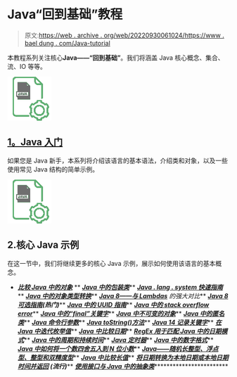 # Java“回到基础”教程

> 原文:[https://web . archive . org/web/20220930061024/https://www . bael dung . com/Java-tutorial](https://web.archive.org/web/20220930061024/https://www.baeldung.com/java-tutorial)

本教程系列关注核心**Java——“回到基础”**。我们将涵盖 Java 核心概念、集合、流、IO 等等。

![Core Java - icon](img/5ee5aad38a4d8d57963d647f87e3ae5e.png)

## [1。Java 入门](/web/20220813062815/https://www.baeldung.com/get-started-with-java-series)

如果您是 Java 新手，本系列将介绍该语言的基本语法，介绍类和对象，以及一些使用常见 Java 结构的简单示例。

![Core Java - icon](img/5ee5aad38a4d8d57963d647f87e3ae5e.png)

## 2.核心 Java 示例

在这一节中，我们将继续更多的核心 Java 示例，展示如何使用该语言的基本概念。

*   ***[比较 Java 中的对象](/web/20220813062815/https://www.baeldung.com/java-comparing-objects)***
**   ***[Java 中的包装类](/web/20220813062815/https://www.baeldung.com/java-wrapper-classes)*****   ***[Java . lang . system 快速指南](/web/20220813062815/https://www.baeldung.com/java-lang-system)*****   ***[Java 中的对象类型转换](/web/20220813062815/https://www.baeldung.com/java-type-casting)*****   ***[Java 8——与 Lambdas](/web/20220813062815/https://www.baeldung.com/java-8-sort-lambda)** 的强大对比***   ***[Java 8 可选指南](/web/20220813062815/https://www.baeldung.com/java-optional)(热门)*****   ***[Java 中的 UUID 指南](/web/20220813062815/https://www.baeldung.com/java-uuid)*****   ***[Java 中的 stack overflow error](/web/20220813062815/https://www.baeldung.com/java-stack-overflow-error)*****   ***[Java 中的“final”关键字](/web/20220813062815/https://www.baeldung.com/java-final)*****   ***[Java 中不可变的对象](/web/20220813062815/https://www.baeldung.com/java-immutable-object)*****   ***[Java 中的匿名类](/web/20220813062815/https://www.baeldung.com/java-anonymous-classes)*****   ***[Java 命令行参数](/web/20220813062815/https://www.baeldung.com/java-command-line-arguments)*****   ***[Java toString()方法](/web/20220813062815/https://www.baeldung.com/java-tostring)*****   ***[Java 14 记录关键字](/web/20220813062815/https://www.baeldung.com/java-record-keyword)*****   ***[在 Java 中迭代枚举值](/web/20220813062815/https://www.baeldung.com/java-enum-iteration)*****   ***[Java 中比较日期](/web/20220813062815/https://www.baeldung.com/java-comparing-dates)*****   ***[RegEx 用于匹配 Java 中的日期模式](/web/20220813062815/https://www.baeldung.com/java-date-regular-expressions)*****   ***[Java 中的周期和持续时间](/web/20220813062815/https://www.baeldung.com/java-period-duration)*****   ***[Java 定时器](/web/20220813062815/https://www.baeldung.com/java-timer-and-timertask)*****   ***[Java 中的数字格式](/web/20220813062815/https://www.baeldung.com/java-number-formatting)*****   ***[Java 中如何将一个数四舍五入到 N 位小数](/web/20220813062815/https://www.baeldung.com/java-round-decimal-number)*****   ***[Java——随机长整型、浮点型、整型和双精度型](/web/20220813062815/https://www.baeldung.com/java-generate-random-long-float-integer-double)*****   ***[Java 中比较长值](/web/20220813062815/https://www.baeldung.com/java-compare-long-values)*****   ***[将日期转换为本地日期或本地日期时间并返回](/web/20220813062815/https://www.baeldung.com/java-date-to-localdate-and-localdatetime) **(流行)*******   ***[使用接口与 Java 中的抽象类](/web/20220813062815/https://www.baeldung.com/java-interface-vs-abstract-class)***************************